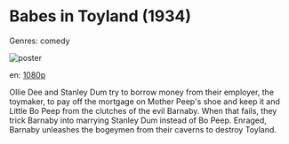 # Babes in Toyland (1934)

Genres: comedy

![poster](http://image.tmdb.org/t/p/w500/8EoKfCGMTcywFSA6Wxt1a8HDQlx.jpg)

en:
  [1080p](magnet:?xt=urn:btih:DA00A7E733276DD8EBBFD69ACD23F97CB5676A8F&tr=udp://glotorrents.pw:6969/announce&tr=udp://tracker.opentrackr.org:1337/announce&tr=udp://torrent.gresille.org:80/announce&tr=udp://tracker.openbittorrent.com:80&tr=udp://tracker.coppersurfer.tk:6969&tr=udp://tracker.leechers-paradise.org:6969&tr=udp://p4p.arenabg.ch:1337&tr=udp://tracker.internetwarriors.net:1337)
  


Ollie Dee and Stanley Dum try to borrow money from their employer, the toymaker, to pay off the mortgage on Mother Peep's shoe and keep it and Little Bo Peep from the clutches of the evil Barnaby. When that fails, they trick Barnaby into marrying Stanley Dum instead of Bo Peep. Enraged, Barnaby unleashes the bogeymen from their caverns to destroy Toyland.